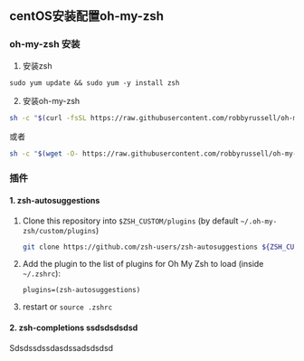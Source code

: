 ## centOS安装配置oh-my-zsh

### oh-my-zsh 安装

1. 安装zsh

`sudo yum update && sudo yum -y install zsh`

2. 安装oh-my-zsh

```bash
sh -c "$(curl -fsSL https://raw.githubusercontent.com/robbyrussell/oh-my-zsh/master/tools/install.sh)"
```

或者

```bash
sh -c "$(wget -O- https://raw.githubusercontent.com/robbyrussell/oh-my-zsh/master/tools/install.sh)"
```

### 插件

#### 1. **zsh-autosuggestions**

1. Clone this repository into `$ZSH_CUSTOM/plugins` (by default `~/.oh-my-zsh/custom/plugins`)

   ```bash
   git clone https://github.com/zsh-users/zsh-autosuggestions ${ZSH_CUSTOM:-~/.oh-my-zsh/custom}/plugins/zsh-autosuggestions
   ```

2. Add the plugin to the list of plugins for Oh My Zsh to load (inside `~/.zshrc`):

   ```
   plugins=(zsh-autosuggestions)
   ```

3. restart or `source .zshrc`

#### 2. zsh-completions  ssdsdsdsdsd

Sdsdssdssdasdssadsdsdsd

